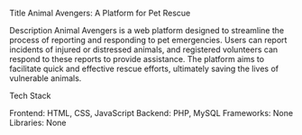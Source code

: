 Title Animal Avengers: A Platform for Pet Rescue

Description Animal Avengers is a web platform designed to streamline the process of reporting and responding to pet emergencies. Users can report incidents of injured or distressed animals, and registered volunteers can respond to these reports to provide assistance. The platform aims to facilitate quick and effective rescue efforts, ultimately saving the lives of vulnerable animals.

Tech Stack

Frontend: HTML, CSS, JavaScript
Backend: PHP, MySQL
Frameworks: None
Libraries: None